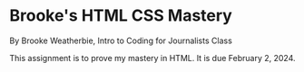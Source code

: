 # Brooke's HTML CSS Mastery

By Brooke Weatherbie, Intro to Coding for Journalists Class

This assignment is to prove my mastery in HTML. It is due February 2, 2024.
